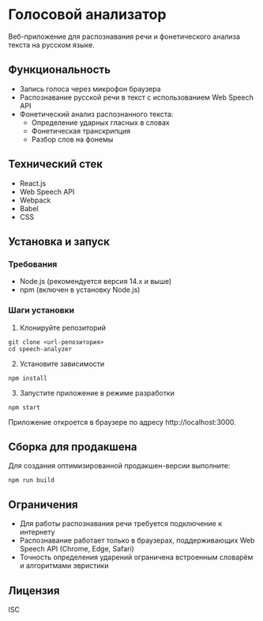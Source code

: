 # Голосовой анализатор

Веб-приложение для распознавания речи и фонетического анализа текста на русском языке.

## Функциональность

- Запись голоса через микрофон браузера
- Распознавание русской речи в текст с использованием Web Speech API
- Фонетический анализ распознанного текста:
  - Определение ударных гласных в словах
  - Фонетическая транскрипция
  - Разбор слов на фонемы

## Технический стек

- React.js
- Web Speech API
- Webpack
- Babel
- CSS

## Установка и запуск

### Требования
- Node.js (рекомендуется версия 14.x и выше)
- npm (включен в установку Node.js)

### Шаги установки

1. Клонируйте репозиторий
```
git clone <url-репозитория>
cd speech-analyzer
```

2. Установите зависимости
```
npm install
```

3. Запустите приложение в режиме разработки
```
npm start
```

Приложение откроется в браузере по адресу http://localhost:3000.

## Сборка для продакшена

Для создания оптимизированной продакшен-версии выполните:
```
npm run build
```

## Ограничения

- Для работы распознавания речи требуется подключение к интернету
- Распознавание работает только в браузерах, поддерживающих Web Speech API (Chrome, Edge, Safari)
- Точность определения ударений ограничена встроенным словарём и алгоритмами эвристики

## Лицензия

ISC 